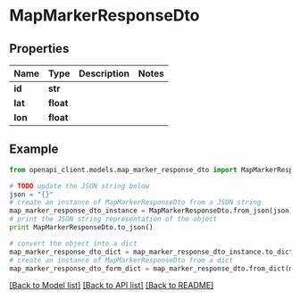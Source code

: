 # MapMarkerResponseDto


## Properties

Name | Type | Description | Notes
------------ | ------------- | ------------- | -------------
**id** | **str** |  | 
**lat** | **float** |  | 
**lon** | **float** |  | 

## Example

```python
from openapi_client.models.map_marker_response_dto import MapMarkerResponseDto

# TODO update the JSON string below
json = "{}"
# create an instance of MapMarkerResponseDto from a JSON string
map_marker_response_dto_instance = MapMarkerResponseDto.from_json(json)
# print the JSON string representation of the object
print MapMarkerResponseDto.to_json()

# convert the object into a dict
map_marker_response_dto_dict = map_marker_response_dto_instance.to_dict()
# create an instance of MapMarkerResponseDto from a dict
map_marker_response_dto_form_dict = map_marker_response_dto.from_dict(map_marker_response_dto_dict)
```
[[Back to Model list]](../README.md#documentation-for-models) [[Back to API list]](../README.md#documentation-for-api-endpoints) [[Back to README]](../README.md)


